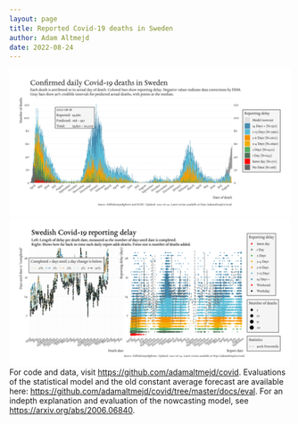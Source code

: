```yaml
---
layout: page
title: Reported Covid-19 deaths in Sweden
author: Adam Altmejd
date: 2022-08-24
---
```


![Graph of Swedish Covid-19 deaths with reporting delay.](deaths_lag_sweden_2022-08-24.png "Swedish Covid-19 deaths.")
![Graph of Swedish Covid-19 reporting delay in daily deaths.](lag_trend_sweden_2022-08-24.png "Trend in Swedish Covid-19 mortality reporting delay.")
For code and data, visit <https://github.com/adamaltmejd/covid>.
Evaluations of the statistical model and the old constant average forecast are available here: <https://github.com/adamaltmejd/covid/tree/master/docs/eval>.
For an indepth explanation and evaluation of the nowcasting model, see <https://arxiv.org/abs/2006.06840>.
